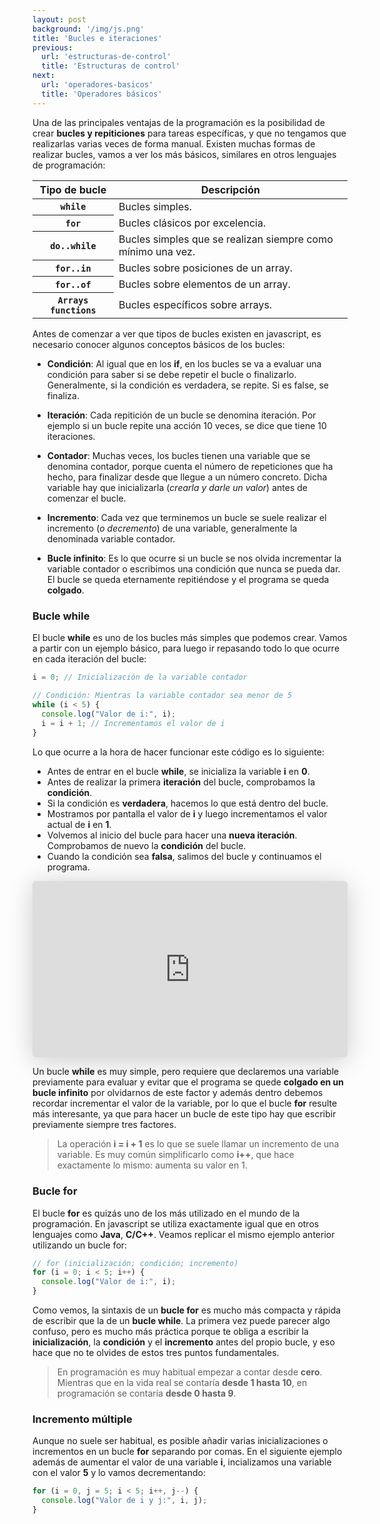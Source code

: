 ```yaml
---
layout: post
background: '/img/js.png'
title: 'Bucles e iteraciones'
previous:
  url: 'estructuras-de-control'
  title: 'Estructuras de control'
next:
  url: 'operadores-basicos'
  title: 'Operadores básicos'
---
```


Una de las principales ventajas de la programación es la posibilidad de crear **bucles y repiticiones** para tareas específicas, y que no tengamos que realizarlas varias veces de forma manual. Existen muchas formas de realizar bucles, vamos a ver los más básicos, similares en otros lenguajes de programación:  


<table class="table table-striped table-borderless shadow border">
	<thead class="bg-warning">
		<th>Tipo de bucle</th>
		<th>Descripción</th>
	</thead>
	<tbody>
		<tr>
			<th><code>while</code></th>
			<td>Bucles simples.</td>
		</tr>
		<tr>
			<th><code>for</code></th>
			<td>Bucles clásicos por excelencia.</td>
		</tr>
		<tr>
			<th><code>do..while</code></th>
			<td>Bucles simples que se realizan siempre como mínimo una vez.</td>
		</tr>
		<tr>
			<th><code>for..in</code></th>
			<td>Bucles sobre posiciones de un array.</td>
		</tr>
		<tr>
			<th><code>for..of</code></th>
			<td>Bucles sobre elementos de un array.</td>
		</tr>
		<tr>
			<th><code class="text-primary">Arrays functions</code></th>
			<td>Bucles específicos sobre arrays.</td>
		</tr>
	</tbody>
</table>

Antes de comenzar a ver que tipos de bucles existen en javascript, es necesario conocer algunos conceptos básicos de los bucles:  

- **Condición**: Al igual que en los **if**, en los bucles se va a evaluar una condición para saber si se debe repetir el bucle o finalizarlo. Generalmente, si la condición es verdadera, se repite. Si es false, se finaliza.

- **Iteración**: Cada repitición de un bucle se denomina iteración. Por ejemplo si un bucle repite una acción 10 veces, se dice que tiene 10 iteraciones.

- **Contador**: Muchas veces, los bucles tienen una variable que se denomina contador, porque cuenta el número de repeticiones que ha hecho, para finalizar desde que llegue a un número concreto. Dicha variable hay que inicializarla (*crearla y darle un valor*) antes de comenzar el bucle.

- **Incremento**: Cada vez que terminemos un bucle se suele realizar el incremento (*o decremento*) de una variable, generalmente la denominada variable contador.


- **Bucle infinito**: Es lo que ocurre si un bucle se nos olvida incrementar la variable contador o escribimos una condición que nunca se pueda dar. El bucle se queda eternamente repitiéndose y el programa se queda **colgado**.


### Bucle while

El bucle **while** es uno de los bucles más simples que podemos crear. Vamos a partir con un ejemplo básico, para luego ir repasando todo lo que ocurre en cada iteración del bucle:  

```js
i = 0; // Inicialización de la variable contador

// Condición: Mientras la variable contador sea menor de 5
while (i < 5) {
  console.log("Valor de i:", i);
  i = i + 1; // Incrementamos el valor de i
}
```

Lo que ocurre a la hora de hacer funcionar este código es lo siguiente:  

- Antes de entrar en el bucle **while**, se inicializa la variable **i** en **0**.
- Antes de realizar la primera **iteración** del bucle, comprobamos la **condición**.
- Si la condición es **verdadera**, hacemos lo que está dentro del bucle.
- Mostramos por pantalla el valor de **i** y luego incrementamos el valor actual de **i** en **1**.
- Volvemos al inicio del bucle para hacer una **nueva iteración**. Comprobamos de nuevo la **condición** del bucle.
- Cuando la condición sea **falsa**, salimos del bucle y continuamos el programa.



<iframe class="speakerdeck-iframe" frameborder="0" src="https://speakerdeck.com/player/db737be71798420289390651a8e999fa" title="bucles.pdf" allowfullscreen="true" style="border: 0px; background: padding-box padding-box rgba(0, 0, 0, 0.1); margin: 0px; padding: 0px; border-radius: 6px; box-shadow: rgba(0, 0, 0, 0.2) 0px 5px 40px; width: 100%; height: auto; aspect-ratio: 560 / 314;" data-ratio="1.78343949044586"></iframe>

Un bucle **while** es muy simple, pero requiere que declaremos una variable previamente para evaluar y evitar que el programa se quede **colgado en un bucle infinito** por olvidarnos de este factor y además dentro debemos recordar incrementar el valor de la variable, por lo que el bucle **for** resulte más interesante, ya que para hacer un bucle de este tipo hay que escribir previamente siempre tres factores.

> La operación **i = i + 1** es lo que se suele llamar un incremento de una variable. Es muy común simplificarlo como **i++**, que hace exactamente lo mismo: aumenta su valor en 1.


### Bucle for

El bucle **for** es quizás uno de los más utilizado en el mundo de la programación. En javascript se utiliza exactamente igual que en otros lenguajes como **Java**, **C/C++**. Veamos replicar el mismo ejemplo anterior utilizando un bucle for:


```js
// for (inicialización; condición; incremento)
for (i = 0; i < 5; i++) {
  console.log("Valor de i:", i);
}
```

Como vemos, la sintaxis de un **bucle for** es mucho más compacta y rápida de escribir que la de un **bucle while**. La primera vez puede parecer algo confuso, pero es mucho más práctica porque te obliga a escribir la **inicialización**, la **condición** y el **incremento** antes del propio bucle, y eso hace que no te olvides de estos tres puntos fundamentales.

>En programación es muy habitual empezar a contar desde **cero**. Mientras que en la vida real se contaría **desde 1 hasta 10**, en programación se contaría **desde 0 hasta 9**.


### Incremento múltiple

Aunque no suele ser habitual, es posible añadir varias inicializaciones o incrementos en un bucle **for** separando por comas. En el siguiente ejemplo además de aumentar el valor de una variable **i**, incializamos una variable con el valor **5** y lo vamos decrementando:  


```js
for (i = 0, j = 5; i < 5; i++, j--) {
  console.log("Valor de i y j:", i, j);
}
```